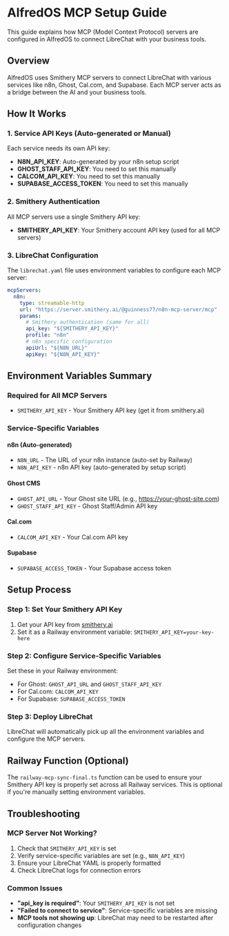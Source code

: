 # AlfredOS MCP Setup Guide

This guide explains how MCP (Model Context Protocol) servers are configured in AlfredOS to connect LibreChat with your business tools.

## Overview

AlfredOS uses Smithery MCP servers to connect LibreChat with various services like n8n, Ghost, Cal.com, and Supabase. Each MCP server acts as a bridge between the AI and your business tools.

## How It Works

### 1. Service API Keys (Auto-generated or Manual)
Each service needs its own API key:
- **N8N_API_KEY**: Auto-generated by your n8n setup script
- **GHOST_STAFF_API_KEY**: You need to set this manually
- **CALCOM_API_KEY**: You need to set this manually  
- **SUPABASE_ACCESS_TOKEN**: You need to set this manually

### 2. Smithery Authentication
All MCP servers use a single Smithery API key:
- **SMITHERY_API_KEY**: Your Smithery account API key (used for all MCP servers)

### 3. LibreChat Configuration
The `librechat.yaml` file uses environment variables to configure each MCP server:

```yaml
mcpServers:
  n8n:
    type: streamable-http
    url: "https://server.smithery.ai/@guinness77/n8n-mcp-server/mcp"
    params:
      # Smithery authentication (same for all)
      api_key: "${SMITHERY_API_KEY}"
      profile: "n8n"
      # n8n specific configuration
      apiUrl: "${N8N_URL}"
      apiKey: "${N8N_API_KEY}"
```

## Environment Variables Summary

### Required for All MCP Servers
- `SMITHERY_API_KEY` - Your Smithery API key (get it from smithery.ai)

### Service-Specific Variables

#### n8n (Auto-generated)
- `N8N_URL` - The URL of your n8n instance (auto-set by Railway)
- `N8N_API_KEY` - n8n API key (auto-generated by setup script)

#### Ghost CMS
- `GHOST_API_URL` - Your Ghost site URL (e.g., https://your-ghost-site.com)
- `GHOST_STAFF_API_KEY` - Ghost Staff/Admin API key

#### Cal.com
- `CALCOM_API_KEY` - Your Cal.com API key

#### Supabase
- `SUPABASE_ACCESS_TOKEN` - Your Supabase access token

## Setup Process

### Step 1: Set Your Smithery API Key
1. Get your API key from [smithery.ai](https://smithery.ai)
2. Set it as a Railway environment variable: `SMITHERY_API_KEY=your-key-here`

### Step 2: Configure Service-Specific Variables
Set these in your Railway environment:
- For Ghost: `GHOST_API_URL` and `GHOST_STAFF_API_KEY`
- For Cal.com: `CALCOM_API_KEY`
- For Supabase: `SUPABASE_ACCESS_TOKEN`

### Step 3: Deploy LibreChat
LibreChat will automatically pick up all the environment variables and configure the MCP servers.

## Railway Function (Optional)

The `railway-mcp-sync-final.ts` function can be used to ensure your Smithery API key is properly set across all Railway services. This is optional if you're manually setting environment variables.

## Troubleshooting

### MCP Server Not Working?
1. Check that `SMITHERY_API_KEY` is set
2. Verify service-specific variables are set (e.g., `N8N_API_KEY`)
3. Ensure your LibreChat YAML is properly formatted
4. Check LibreChat logs for connection errors

### Common Issues
- **"api_key is required"**: Your `SMITHERY_API_KEY` is not set
- **"Failed to connect to service"**: Service-specific variables are missing
- **MCP tools not showing up**: LibreChat may need to be restarted after configuration changes 